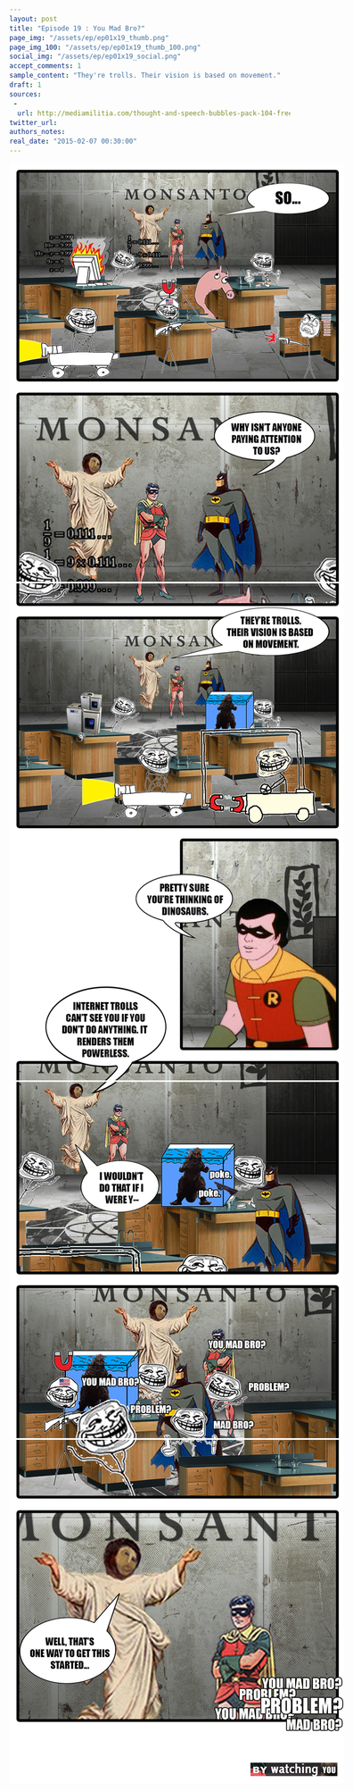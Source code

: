 ```yaml
---
layout: post
title: "Episode 19 : You Mad Bro?"
page_img: "/assets/ep/ep01x19_thumb.png"
page_img_100: "/assets/ep/ep01x19_thumb_100.png"
social_img: "/assets/ep/ep01x19_social.png"
accept_comments: 1
sample_content: "They're trolls. Their vision is based on movement."
draft: 1
sources: 
 - 
  url: http://mediamilitia.com/thought-and-speech-bubbles-pack-104-free-vectors-and-images/
twitter_url: 
authors_notes: 
real_date: "2015-02-07 00:30:00"
---
```



<div style="margin-left: auto; margin-right: auto; width: 600px;">
  <img src="/assets/ep/ep01x19_01.png" alt="You Mad Bro? - Their Vision Is Based on Movement" />
  <img src="/assets/ep/ep01x19_02.png" alt="You Mad Bro? - Their Vision Is Based on Movement" />
  <img src="/assets/ep/ep01x19_03.png" alt="You Mad Bro? - Their Vision Is Based on Movement" />
  <img src="/assets/ep/ep01x19_04.png" alt="You Mad Bro? - Their Vision Is Based on Movement" />
</div>

<div style="display: none">
  Script:

  Batman: So... why isn't anyone paying attention to us?
  Jesus: They're trolls. Their vision is based on movement.
  Robin: Pretty sure you're thinking of dinosaurs.
  Jesus: Internet trolls can't see you if you don't do anything. It renders them powerless.
  Jesus: I wouldn't do that if I were y--
  [Batman: poke poke]
  [Trolls: You mad bro? Problem? Mad bro?]
  Jesus: Well, that's one way to get this started...
  [Trolls: You mad bro? Problem? Mad bro?]
</div>

